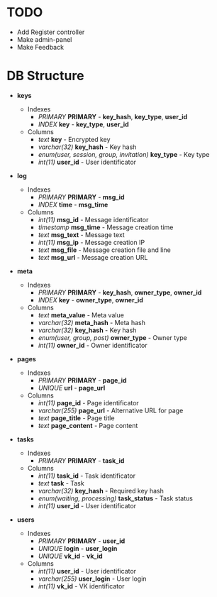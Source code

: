 # TODO

+ Add Register controller
+ Make admin-panel
+ Make Feedback

# DB Structure

+ **keys**
  + Indexes
    + *PRIMARY* **PRIMARY** - **key_hash**, **key_type**, **user_id**
    + *INDEX* **key** - **key_type**, **user_id**
  + Columns
    + *text* **key** - Encrypted key
    + *varchar(32)* **key_hash** - Key hash
    + *enum(user, session, group, invitation)* **key_type** - Key type
    + *int(11)* **user_id** - User identificator

+ **log**
  + Indexes
    + *PRIMARY* **PRIMARY** - **msg_id**
    + *INDEX* **time** - **msg_time**
  + Columns
    + *int(11)* **msg_id** - Message identificator
    + *timestamp* **msg_time** - Message creation time
    + *text* **msg_text** - Message text
    + *int(11)* **msg_ip** - Message creation IP
    + *text* **msg_file** - Message creation file and line
    + *text* **msg_url** - Message creation URL

+ **meta**
  + Indexes
    + *PRIMARY* **PRIMARY** - **key_hash**, **owner_type**, **owner_id**
    + *INDEX* **key** - **owner_type**, **owner_id**
  + Columns
    + *text* **meta_value** - Meta value
    + *varchar(32)* **meta_hash** - Meta hash
    + *varchar(32)* **key_hash** - Key hash
    + *enum(user, group, post)* **owner_type** - Owner type
    + *int(11)* **owner_id** - Owner identificator

+ **pages**
  + Indexes
    + *PRIMARY* **PRIMARY** - **page_id**
    + *UNIQUE* **url** - **page_url**
  + Columns
    + *int(11)* **page_id** - Page identificator
    + *varchar(255)* **page_url** - Alternative URL for page
    + *text* **page_title** - Page title
    + *text* **page_content** - Page content

+ **tasks**
  + Indexes
    + *PRIMARY* **PRIMARY** - **task_id**
  + Columns
    + *int(11)* **task_id** - Task identificator
    + *text* **task** - Task
    + *varchar(32)* **key_hash** - Required key hash
    + *enum(waiting, processing)* **task_status** - Task status
    + *int(11)* **user_id** - User identificator

+ **users**
  + Indexes
    + *PRIMARY* **PRIMARY** - **user_id**
    + *UNIQUE* **login** - **user_login**
    + *UNIQUE* **vk_id** - **vk_id**
  + Columns
    + *int(11)* **user_id** - User identificator
    + *varchar(255)* **user_login** - User login
    + *int(11)* **vk_id** - VK identificator
